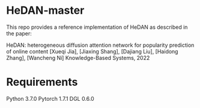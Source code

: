 # HeDAN-master

This repo provides a reference implementation of HeDAN as described in the paper:

HeDAN: heterogeneous diffusion attention network for popularity prediction of online content
[Xueqi Jia], [Jiaxing Shang], [Dajiang Liu], [Haidong Zhang], [Wancheng Ni]
Knowledge-Based Systems, 2022

# Requirements

Python 3.7.0
Pytorch 1.7.1
DGL 0.6.0




